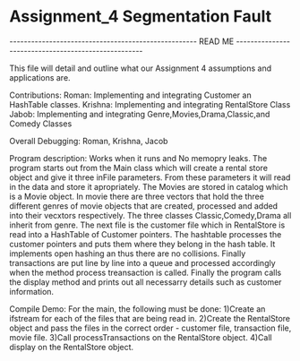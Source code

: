 # Assignment_4 Segmentation Fault

---------------------------------------------------- READ ME ----------------------------------------------------

This file will detail and outline what our Assignment 4 assumptions and applications are.

Contributions:
Roman: Implementing and integrating Customer an HashTable classes.
Krishna: Implementing and integrating RentalStore Class
Jabob: Implementing and integrating Genre,Movies,Drama,Classic,and Comedy Classes

Overall Debugging: Roman, Krishna, Jacob

Program description:
Works when it runs and No memopry leaks. The program starts out from the Main class which will create a rental store object and give it three inFile parameters. From these parameters it will read in the data and store it apropriately. The Movies are stored in catalog which is a Movie object. In movie there are three vectors that hold the three different genres of movie objects that are created, processed and added into their vecxtors respectively. The three classes Classic,Comedy,Drama all inherit from genre. The next file is the customer file which in RentalStore is read into a HashTable of Customer pointers. The hashtable processes the customer pointers and puts them where they belong in the hash table. It implements open hashing an thus there are no collisions. Finally transactions are put line by line into a queue and processed accordingly when the method process treansaction is called. Finally the program calls the display method and prints out all necessarry details such as customer information.

Compile Demo:
For the main, the following must be done:
1)Create an ifstream for each of the files that are being read in.
2)Create the RentalStore object and pass the files in the correct order - customer file, transaction file, movie file.
3)Call processTransactions on the RentalStore object.
4)Call display on the RentalStore object. 
